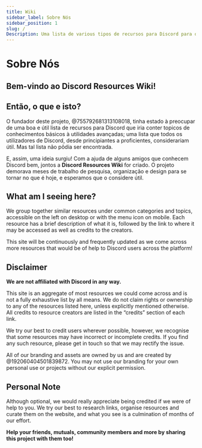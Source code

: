 ```yaml
---
title: Wiki
sidebar_label: Sobre Nós
sidebar_position: 1
slug: /
Description: Uma lista de various tipos de recursos para Discord para qualquer tipo de ultalizador, até para utilizadores mais avançados.
---
```


# Sobre Nós

## Bem-vindo ao Discord Resources Wiki!

## Então, o que e isto?

O fundador deste projeto, @755792681313108018, tinha estado à preocupar de uma boa e útil lista de recursos para Discord que iria conter topicos de conhecimentos básicos à utilidades avançadas; uma lista que todos os utilizadores de Discord, desde principiantes a proficientes, considerariam útil. Mas tal lista não pôdia ser encontrada.

E, assim, uma ideia surgiu!
Com a ajuda de alguns amigos que conhecem Discord bem, jontos a **Discord Resources Wiki** for criado. O projeto demorava meses de trabalho de pesquisa, organização e design para se tornar no que é hoje, e esperamos que o considere útil.


## What am I seeing here?

We group together similar resources under common categories and topics, accessible on the left on desktop or with the menu icon on mobile. Each resource has a brief description of what it is, followed by the link to where it may be accessed as well as credits to the creators.

This site will be continuously and frequently updated as we come across more resources that would be of help to Discord users across the platform!

## Disclaimer

**We are not affiliated with Discord in any way.**

This site is an aggregate of most resources we could come across and is not a fully exhaustive list by all means. We do not claim rights or ownership to any of the resources listed here, unless explicitly mentioned otherwise. All credits to resource creators are listed in the “credits” section of each link.

We try our best to credit users wherever possible, however, we recognise that some resources may have incorrect or incomplete credits. If you find any such resource, please get in touch so that we may rectify the issue.

All of our branding and assets are owned by us and are created by @192060404501839872. You may not use our branding for your own personal use or projects without our explicit permission.

## Personal Note

Although optional, we would really appreciate being credited if we were of help to you. We try our best to research links, organise resources and curate them on the website, and what you see is a culmination of months of our effort.

**Help your friends, mutuals, community members and more by sharing this project with them too!**
